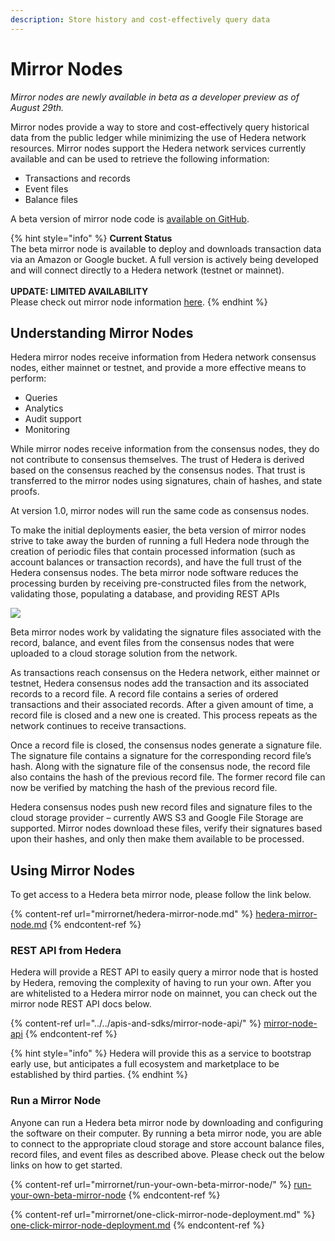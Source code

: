 ```yaml
---
description: Store history and cost-effectively query data
---
```


# Mirror Nodes

_Mirror nodes are newly available in beta as a developer preview as of August 29th._

Mirror nodes provide a way to store and cost-effectively query historical data from the public ledger while minimizing the use of Hedera network resources. Mirror nodes support the Hedera network services currently available and can be used to retrieve the following information:

* Transactions and records
* Event files
* Balance files

A beta version of mirror node code is [available on GitHub](https://github.com/hashgraph/hedera-mirror-node).

{% hint style="info" %}
**Current Status**\
The beta mirror node is available to deploy and downloads transaction data via an Amazon or Google bucket. A full version is actively being developed and will connect directly to a Hedera network (testnet or mainnet).\
\
**UPDATE: LIMITED AVAILABILITY**\
Please check out mirror node information [here](https://docs.hedera.com/guides/docs/mirror-node-api/hedera-consensus-service-api-1).
{% endhint %}

## Understanding Mirror Nodes

Hedera mirror nodes receive information from Hedera network consensus nodes, either mainnet or testnet, and provide a more effective means to perform:

* Queries
* Analytics
* Audit support
* Monitoring

While mirror nodes receive information from the consensus nodes, they do not contribute to consensus themselves. The trust of Hedera is derived based on the consensus reached by the consensus nodes. That trust is transferred to the mirror nodes using signatures, chain of hashes, and state proofs.

At version 1.0, mirror nodes will run the same code as consensus nodes.

To make the initial deployments easier, the beta version of mirror nodes strive to take away the burden of running a full Hedera node through the creation of periodic files that contain processed information (such as account balances or transaction records), and have the full trust of the Hedera consensus nodes. The beta mirror node software reduces the processing burden by receiving pre-constructed files from the network, validating those, populating a database, and providing REST APIs

![](../../.gitbook/assets/betamirrornode-overview.jpg)

Beta mirror nodes work by validating the signature files associated with the record, balance, and event files from the consensus nodes that were uploaded to a cloud storage solution from the network.

As transactions reach consensus on the Hedera network, either mainnet or testnet, Hedera consensus nodes add the transaction and its associated records to a record file. A record file contains a series of ordered transactions and their associated records. After a given amount of time, a record file is closed and a new one is created. This process repeats as the network continues to receive transactions.

Once a record file is closed, the consensus nodes generate a signature file. The signature file contains a signature for the corresponding record file’s hash. Along with the signature file of the consensus node, the record file also contains the hash of the previous record file. The former record file can now be verified by matching the hash of the previous record file.

Hedera consensus nodes push new record files and signature files to the cloud storage provider – currently AWS S3 and Google File Storage are supported. Mirror nodes download these files, verify their signatures based upon their hashes, and only then make them available to be processed.

## Using Mirror Nodes

To get access to a Hedera beta mirror node, please follow the link below.

{% content-ref url="mirrornet/hedera-mirror-node.md" %}
[hedera-mirror-node.md](mirrornet/hedera-mirror-node.md)
{% endcontent-ref %}

### REST API from Hedera

Hedera will provide a REST API to easily query a mirror node that is hosted by Hedera, removing the complexity of having to run your own. After you are whitelisted to a Hedera mirror node on mainnet, you can check out the mirror node REST API docs below.

{% content-ref url="../../apis-and-sdks/mirror-node-api/" %}
[mirror-node-api](../../apis-and-sdks/mirror-node-api/)
{% endcontent-ref %}

{% hint style="info" %}
Hedera will provide this as a service to bootstrap early use, but anticipates a full ecosystem and marketplace to be established by third parties.
{% endhint %}

### Run a Mirror Node

Anyone can run a Hedera beta mirror node by downloading and configuring the software on their computer. By running a beta mirror node, you are able to connect to the appropriate cloud storage and store account balance files, record files, and event files as described above. Please check out the below links on how to get started.

{% content-ref url="mirrornet/run-your-own-beta-mirror-node/" %}
[run-your-own-beta-mirror-node](mirrornet/run-your-own-beta-mirror-node/)
{% endcontent-ref %}

{% content-ref url="mirrornet/one-click-mirror-node-deployment.md" %}
[one-click-mirror-node-deployment.md](mirrornet/one-click-mirror-node-deployment.md)
{% endcontent-ref %}
